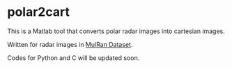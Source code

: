 # polar2cart

This is a Matlab tool that converts polar radar images into cartesian images.

Written for radar images in [MulRan Dataset](https://sites.google.com/view/mulran-pr/home).

Codes for Python and C will be updated soon.
